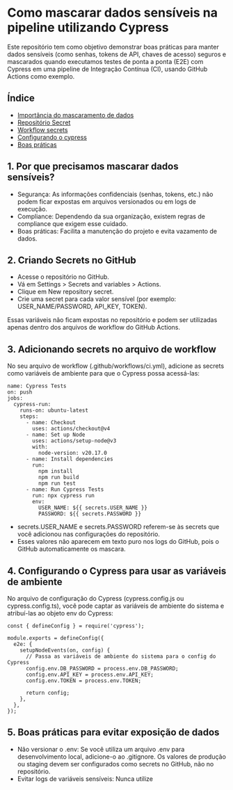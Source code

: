 # Como mascarar dados sensíveis na pipeline utilizando Cypress

Este repositório tem como objetivo demonstrar boas práticas para manter dados sensíveis (como senhas, tokens de API, chaves de acesso) seguros e mascarados quando executamos testes de ponta a ponta (E2E) com Cypress em uma pipeline de Integração Contínua (CI), usando GitHub Actions como exemplo.

## Índice

- [Importância do mascaramento de dados](#por-que-precisamos-mascarar-dados-sensíveis)
- [Repositório Secret](#criando-secrets-no-github)
- [Workflow secrets](#adicionando-secrets-no-arquivo-de-workflow)
- [Configurando o cypress](#configurando-o-cypress-para-usar-as-variáveis-de-ambiente)
- [Boas práticas](#boas-práticas-para-evitar-exposição-de-dados)

## 1. Por que precisamos mascarar dados sensíveis?

- Segurança: As informações confidenciais (senhas, tokens, etc.) não podem ficar expostas em arquivos versionados ou em logs de execução.
- Compliance: Dependendo da sua organização, existem regras de compliance que exigem esse cuidado.
- Boas práticas: Facilita a manutenção do projeto e evita vazamento de dados.

## 2. Criando Secrets no GitHub

- Acesse o repositório no GitHub.
- Vá em Settings > Secrets and variables > Actions.
- Clique em New repository secret.
- Crie uma secret para cada valor sensível (por exemplo: USER_NAME/PASSWORD, API_KEY, TOKEN).

Essas variáveis não ficam expostas no repositório e podem ser utilizadas apenas dentro dos arquivos de workflow do GitHub Actions.
  
## 3. Adicionando secrets no arquivo de workflow
No seu arquivo de workflow (.github/workflows/ci.yml), adicione as secrets como variáveis de ambiente para que o Cypress possa acessá-las:
```
name: Cypress Tests
on: push
jobs:
  cypress-run:
    runs-on: ubuntu-latest
    steps:
      - name: Checkout
        uses: actions/checkout@v4
      - name: Set up Node
        uses: actions/setup-node@v3
        with: 
          node-version: v20.17.0
      - name: Install dependencies
        run:
          npm install
          npm run build
          npm run test
      - name: Run Cypress Tests
        run: npx cypress run
        env:
          USER_NAME: ${{ secrets.USER_NAME }}
          PASSWORD: ${{ secrets.PASSWORD }}
```
- secrets.USER_NAME e secrets.PASSWORD referem-se às secrets que você adicionou nas configurações do repositório.
- Esses valores não aparecem em texto puro nos logs do GitHub, pois o GitHub automaticamente os mascara.

## 4. Configurando o Cypress para usar as variáveis de ambiente
No arquivo de configuração do Cypress (cypress.config.js ou cypress.config.ts), você pode captar as variáveis de ambiente do sistema e atribuí-las ao objeto env do Cypress:
```
const { defineConfig } = require('cypress');

module.exports = defineConfig({
  e2e: {
    setupNodeEvents(on, config) {
      // Passa as variáveis de ambiente do sistema para o config do Cypress
      config.env.DB_PASSWORD = process.env.DB_PASSWORD;
      config.env.API_KEY = process.env.API_KEY;
      config.env.TOKEN = process.env.TOKEN;
      
      return config;
    },
  },
});
```
## 5. Boas práticas para evitar exposição de dados

- Não versionar o .env: Se você utiliza um arquivo .env para desenvolvimento local, adicione-o ao .gitignore. Os valores de produção ou staging devem ser configurados como secrets no GitHub, não no repositório.
- Evitar logs de variáveis sensíveis: Nunca utilize
